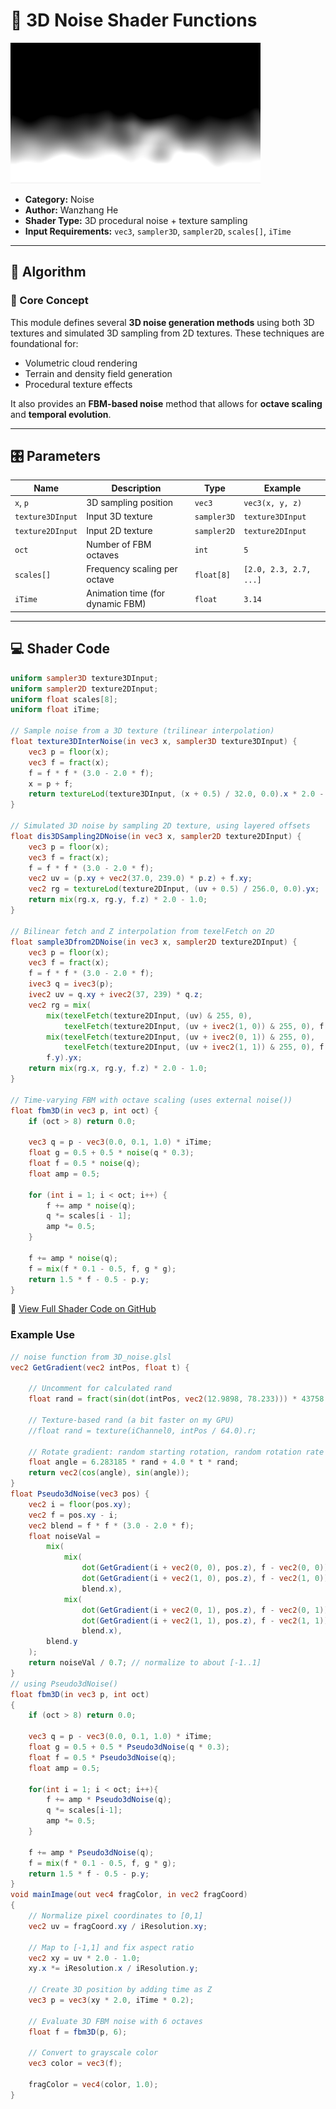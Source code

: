 # 🧩 3D Noise Shader Functions

<img src="https://github.com/friedaxvictoria/procedural_shader_framework/blob/main/shaders/screenshots/noise/3D_noise.png?raw=true" alt="3D Noise Example" width="400" height="225">

- **Category:** Noise  
- **Author:** Wanzhang He
- **Shader Type:** 3D procedural noise + texture sampling  
- **Input Requirements:** `vec3`, `sampler3D`, `sampler2D`, `scales[]`, `iTime`

---

## 🧠 Algorithm

### 🔷 Core Concept

This module defines several **3D noise generation methods** using both 3D textures and simulated 3D sampling from 2D textures. These techniques are foundational for:

- Volumetric cloud rendering  
- Terrain and density field generation  
- Procedural texture effects  

It also provides an **FBM-based noise** method that allows for **octave scaling** and **temporal evolution**.

---

## 🎛️ Parameters

| Name            | Description                                  | Type        | Example                  |
|-----------------|----------------------------------------------|-------------|--------------------------|
| `x`, `p`        | 3D sampling position                         | `vec3`      | `vec3(x, y, z)`          |
| `texture3DInput`| Input 3D texture                             | `sampler3D` | `texture3DInput`         |
| `texture2DInput`| Input 2D texture                             | `sampler2D` | `texture2DInput`         |
| `oct`           | Number of FBM octaves                        | `int`       | `5`                      |
| `scales[]`      | Frequency scaling per octave                 | `float[8]`  | `[2.0, 2.3, 2.7, ...]`   |
| `iTime`         | Animation time (for dynamic FBM)             | `float`     | `3.14`                   |

---

## 💻 Shader Code

```glsl
uniform sampler3D texture3DInput;
uniform sampler2D texture2DInput;
uniform float scales[8];
uniform float iTime;

// Sample noise from a 3D texture (trilinear interpolation)
float texture3DInterNoise(in vec3 x, sampler3D texture3DInput) {
    vec3 p = floor(x);
    vec3 f = fract(x);
    f = f * f * (3.0 - 2.0 * f);
    x = p + f;
    return textureLod(texture3DInput, (x + 0.5) / 32.0, 0.0).x * 2.0 - 1.0;
}

// Simulated 3D noise by sampling 2D texture, using layered offsets
float dis3DSampling2DNoise(in vec3 x, sampler2D texture2DInput) {
    vec3 p = floor(x);
    vec3 f = fract(x);
    f = f * f * (3.0 - 2.0 * f);
    vec2 uv = (p.xy + vec2(37.0, 239.0) * p.z) + f.xy;
    vec2 rg = textureLod(texture2DInput, (uv + 0.5) / 256.0, 0.0).yx;
    return mix(rg.x, rg.y, f.z) * 2.0 - 1.0;
}

// Bilinear fetch and Z interpolation from texelFetch on 2D
float sample3Dfrom2DNoise(in vec3 x, sampler2D texture2DInput) {
    vec3 p = floor(x);
    vec3 f = fract(x);
    f = f * f * (3.0 - 2.0 * f);
    ivec3 q = ivec3(p);
    ivec2 uv = q.xy + ivec2(37, 239) * q.z;
    vec2 rg = mix(
        mix(texelFetch(texture2DInput, (uv) & 255, 0),
            texelFetch(texture2DInput, (uv + ivec2(1, 0)) & 255, 0), f.x),
        mix(texelFetch(texture2DInput, (uv + ivec2(0, 1)) & 255, 0),
            texelFetch(texture2DInput, (uv + ivec2(1, 1)) & 255, 0), f.x),
        f.y).yx;
    return mix(rg.x, rg.y, f.z) * 2.0 - 1.0;  
}

// Time-varying FBM with octave scaling (uses external noise())
float fbm3D(in vec3 p, int oct) {
    if (oct > 8) return 0.0;

    vec3 q = p - vec3(0.0, 0.1, 1.0) * iTime; 
    float g = 0.5 + 0.5 * noise(q * 0.3);
    float f = 0.5 * noise(q);
    float amp = 0.5;

    for (int i = 1; i < oct; i++) {
        f += amp * noise(q);
        q *= scales[i - 1];
        amp *= 0.5;
    }

    f += amp * noise(q);
    f = mix(f * 0.1 - 0.5, f, g * g);
    return 1.5 * f - 0.5 - p.y;
}
```
🔗 [View Full Shader Code on GitHub](https://github.com/friedaxvictoria/procedural_shader_framework/blob/main/shaders/shaders/noise/3D_noise.glsl)
### Example Use

```glsl
// noise function from 3D_noise.glsl
vec2 GetGradient(vec2 intPos, float t) {
    
    // Uncomment for calculated rand
    float rand = fract(sin(dot(intPos, vec2(12.9898, 78.233))) * 43758.5453);;
    
    // Texture-based rand (a bit faster on my GPU)
    //float rand = texture(iChannel0, intPos / 64.0).r;
    
    // Rotate gradient: random starting rotation, random rotation rate
    float angle = 6.283185 * rand + 4.0 * t * rand;
    return vec2(cos(angle), sin(angle));
}
float Pseudo3dNoise(vec3 pos) {
    vec2 i = floor(pos.xy);
    vec2 f = pos.xy - i;
    vec2 blend = f * f * (3.0 - 2.0 * f);
    float noiseVal = 
        mix(
            mix(
                dot(GetGradient(i + vec2(0, 0), pos.z), f - vec2(0, 0)),
                dot(GetGradient(i + vec2(1, 0), pos.z), f - vec2(1, 0)),
                blend.x),
            mix(
                dot(GetGradient(i + vec2(0, 1), pos.z), f - vec2(0, 1)),
                dot(GetGradient(i + vec2(1, 1), pos.z), f - vec2(1, 1)),
                blend.x),
        blend.y
    );
    return noiseVal / 0.7; // normalize to about [-1..1]
}
// using Pseudo3dNoise()
float fbm3D(in vec3 p, int oct)
{
    if (oct > 8) return 0.0;

    vec3 q = p - vec3(0.0, 0.1, 1.0) * iTime; 
    float g = 0.5 + 0.5 * Pseudo3dNoise(q * 0.3);
    float f = 0.5 * Pseudo3dNoise(q);
    float amp = 0.5;

    for(int i = 1; i < oct; i++){
        f += amp * Pseudo3dNoise(q);
        q *= scales[i-1];
        amp *= 0.5;
    }

    f += amp * Pseudo3dNoise(q);
    f = mix(f * 0.1 - 0.5, f, g * g);
    return 1.5 * f - 0.5 - p.y;
}
void mainImage(out vec4 fragColor, in vec2 fragCoord)
{
    // Normalize pixel coordinates to [0,1]
    vec2 uv = fragCoord.xy / iResolution.xy;

    // Map to [-1,1] and fix aspect ratio
    vec2 xy = uv * 2.0 - 1.0;
    xy.x *= iResolution.x / iResolution.y;

    // Create 3D position by adding time as Z
    vec3 p = vec3(xy * 2.0, iTime * 0.2);

    // Evaluate 3D FBM noise with 6 octaves
    float f = fbm3D(p, 6);

    // Convert to grayscale color
    vec3 color = vec3(f);

    fragColor = vec4(color, 1.0);
}
```

